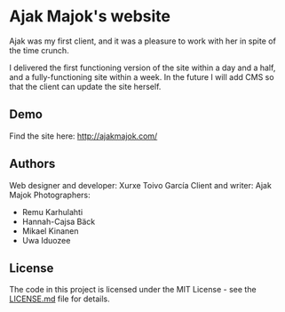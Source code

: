 # Ajak Majok's website

Ajak was my first client, and it was a pleasure to work with her in spite of the time crunch.

I delivered the first functioning version of the site within a day and a half, and a fully-functioning site within a week. In the future I will add CMS so that the client can update the site herself.

## Demo

Find the site here: http://ajakmajok.com/

## Authors

Web designer and developer: Xurxe Toivo García
Client and writer: Ajak Majok
Photographers:
- Remu Karhulahti
- Hannah-Cajsa Bäck
- Mikael Kinanen
- Uwa Iduozee

## License

The code in this project is licensed under the MIT License - see the [LICENSE.md](LICENSE.md) file for details.